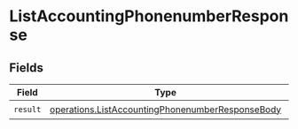 # ListAccountingPhonenumberResponse


## Fields

| Field                                                                                                                | Type                                                                                                                 | Required                                                                                                             | Description                                                                                                          |
| -------------------------------------------------------------------------------------------------------------------- | -------------------------------------------------------------------------------------------------------------------- | -------------------------------------------------------------------------------------------------------------------- | -------------------------------------------------------------------------------------------------------------------- |
| `result`                                                                                                             | [operations.ListAccountingPhonenumberResponseBody](../../models/operations/listaccountingphonenumberresponsebody.md) | :heavy_check_mark:                                                                                                   | N/A                                                                                                                  |